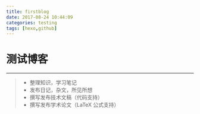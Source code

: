 ```yaml
---
title: firstblog
date: 2017-08-24 10:44:09
categories: testing
tags: [hexo,github]
---
```

# 测试博客

------

> * 整理知识，学习笔记
> * 发布日记，杂文，所见所想
> * 撰写发布技术文稿（代码支持）
> * 撰写发布学术论文（LaTeX 公式支持）
